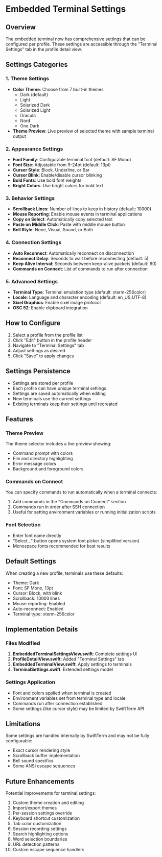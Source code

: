 # Embedded Terminal Settings

## Overview
The embedded terminal now has comprehensive settings that can be configured per profile. These settings are accessible through the "Terminal Settings" tab in the profile detail view.

## Settings Categories

### 1. Theme Settings
- **Color Theme**: Choose from 7 built-in themes
  - Dark (default)
  - Light
  - Solarized Dark
  - Solarized Light
  - Dracula
  - Nord
  - One Dark
- **Theme Preview**: Live preview of selected theme with sample terminal output

### 2. Appearance Settings
- **Font Family**: Configurable terminal font (default: SF Mono)
- **Font Size**: Adjustable from 9-24pt (default: 13pt)
- **Cursor Style**: Block, Underline, or Bar
- **Cursor Blink**: Enable/disable cursor blinking
- **Bold Fonts**: Use bold font weights
- **Bright Colors**: Use bright colors for bold text

### 3. Behavior Settings
- **Scrollback Lines**: Number of lines to keep in history (default: 10000)
- **Mouse Reporting**: Enable mouse events in terminal applications
- **Copy on Select**: Automatically copy selected text
- **Paste on Middle Click**: Paste with middle mouse button
- **Bell Style**: None, Visual, Sound, or Both

### 4. Connection Settings
- **Auto Reconnect**: Automatically reconnect on disconnection
- **Reconnect Delay**: Seconds to wait before reconnecting (default: 5)
- **Keep Alive Interval**: Seconds between keep-alive packets (default: 60)
- **Commands on Connect**: List of commands to run after connection

### 5. Advanced Settings
- **Terminal Type**: Terminal emulation type (default: xterm-256color)
- **Locale**: Language and character encoding (default: en_US.UTF-8)
- **Sixel Graphics**: Enable sixel image protocol
- **OSC 52**: Enable clipboard integration

## How to Configure

1. Select a profile from the profile list
2. Click "Edit" button in the profile header
3. Navigate to "Terminal Settings" tab
4. Adjust settings as desired
5. Click "Save" to apply changes

## Settings Persistence

- Settings are stored per profile
- Each profile can have unique terminal settings
- Settings are saved automatically when editing
- New terminals use the current settings
- Existing terminals keep their settings until recreated

## Features

### Theme Preview
The theme selector includes a live preview showing:
- Command prompt with colors
- File and directory highlighting
- Error message colors
- Background and foreground colors

### Commands on Connect
You can specify commands to run automatically when a terminal connects:
1. Add commands in the "Commands on Connect" section
2. Commands run in order after SSH connection
3. Useful for setting environment variables or running initialization scripts

### Font Selection
- Enter font name directly
- "Select..." button opens system font picker (simplified version)
- Monospace fonts recommended for best results

## Default Settings

When creating a new profile, terminals use these defaults:
- Theme: Dark
- Font: SF Mono, 13pt
- Cursor: Block, with blink
- Scrollback: 10000 lines
- Mouse reporting: Enabled
- Auto-reconnect: Enabled
- Terminal type: xterm-256color

## Implementation Details

### Files Modified
1. **EmbeddedTerminalSettingsView.swift**: Complete settings UI
2. **ProfileDetailView.swift**: Added "Terminal Settings" tab
3. **EmbeddedTerminalView.swift**: Apply settings to terminals
4. **TerminalSettings.swift**: Extended settings model

### Settings Application
- Font and colors applied when terminal is created
- Environment variables set from terminal type and locale
- Commands run after connection established
- Some settings (like cursor style) may be limited by SwiftTerm API

## Limitations

Some settings are handled internally by SwiftTerm and may not be fully configurable:
- Exact cursor rendering style
- Scrollback buffer implementation
- Bell sound specifics
- Some ANSI escape sequences

## Future Enhancements

Potential improvements for terminal settings:
1. Custom theme creation and editing
2. Import/export themes
3. Per-session settings override
4. Keyboard shortcut customization
5. Tab color customization
6. Session recording settings
7. Search highlighting options
8. Word selection boundaries
9. URL detection patterns
10. Custom escape sequence handlers